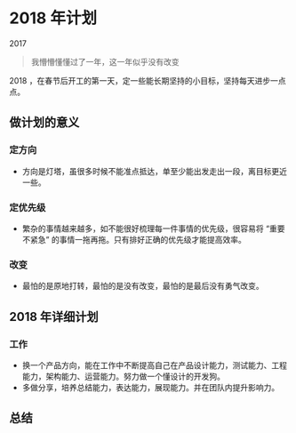 # 2018 年计划

2017
> 我懵懵懂懂过了一年，这一年似乎没有改变

2018 ，在春节后开工的第一天，定一些能长期坚持的小目标，坚持每天进步一点点。


## 做计划的意义

### 定方向

+ 方向是灯塔，虽很多时候不能准点抵达，单至少能出发走出一段，离目标更近一些。

### 定优先级

+ 繁杂的事情越来越多，如不能很好梳理每一件事情的优先级，很容易将 “重要不紧急” 的事情一拖再拖。只有排好正确的优先级才能提高效率。

### 改变

+ 最怕的是原地打转，最怕的是没有改变，最怕的是最后没有勇气改变。

## 2018 年详细计划

### 工作

+ 换一个产品方向，能在工作中不断提高自己在产品设计能力，测试能力、工程能力，架构能力、运营能力。努力做一个懂设计的开发狗。
+ 多做分享，培养总结能力，表达能力，展现能力。并在团队内提升影响力。



## 总结

